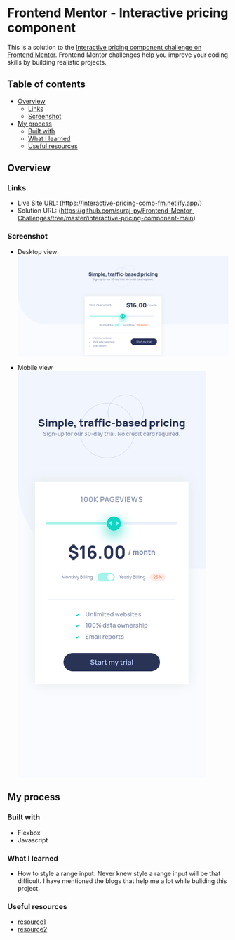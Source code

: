 # Frontend Mentor - Interactive pricing component

This is a solution to the [Interactive pricing component challenge on Frontend Mentor](https://www.frontendmentor.io/challenges/interactive-pricing-component-t0m8PIyY8). Frontend Mentor challenges help you improve your coding skills by building realistic projects.

## Table of contents

- [Overview](#overview)
  - [Links](#links)
  - [Screenshot](#screenshot)
- [My process](#my-process)
  - [Built with](#built-with)
  - [What I learned](#what-i-learned)
  - [Useful resources](#resources)

## Overview

### Links

- Live Site URL: (<https://interactive-pricing-comp-fm.netlify.app/>)
- Solution URL: (<https://github.com/suraj-py/Frontend-Mentor-Challenges/tree/master/interactive-pricing-component-main>)

### Screenshot

- Desktop view
![Desktop view](./screenshots/desktop-view.png)

- Mobile view
![Mobile view](./screenshots/mobile-view.png)

## My process

### Built with

- Flexbox
- Javascript

### What I learned

- How to style a range input. Never knew style a range input will be that difficult. I have mentioned the blogs that help me a lot while buliding this project.

### Useful resources

- [resource1](https://www.smashingmagazine.com/2021/12/create-custom-range-input-consistent-browsers/)
- [resource2](https://nikitahl.com/style-range-input-css#:~:text=CSS%20and%20JavaScript.-,Accent%20color,of%20the%20track%20and%20thumb.)
